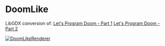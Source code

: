 # DoomLike

LibGDX conversion of:
[Let's Program Doom - Part 1](https://www.youtube.com/watch?v=huMO4VQEwPc)
[Let's Program Doom - Part 2](https://www.youtube.com/watch?v=fRu8kjXvkdY) 

[![DoomLikeRenderer](https://img.youtube.com/vi/UztoY4eQAPA/0.jpg)](https://youtu.be/UztoY4eQAPA)